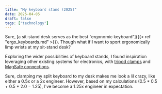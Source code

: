 ```yaml
---
title: "My keyboard stand (2025)"
date: 2025-04-05
draft: false
tags: ["technology"]
---
```

Sure, [a sit-stand desk serves as the best “ergonomic keyboard”]({{< ref "ergo_keyboards.md" >}}). Though what if I want to sport ergonomically limp wrists at my sit-stand desk?

Exploring the wider possibilities of keyboard stands, I found inspiration leveraging other existing systems for electronics, with [tripod clamps](https://www.youtube.com/watch?v=jyqRtHL9M7Y) and [MagSafe connections](https://evantravers.com/articles/2023/04/06/magsafe-tenting-and-wearable-keyboards).

Sure, clamping my split keyboard to my desk makes me look a lil crazy, like either a 0.5x or a 2x engineer. However, based on my calculations (0.5 * 0.5 + 0.5 * 2.0 = 1.25), I've become a 1.25x engineer in expectation.